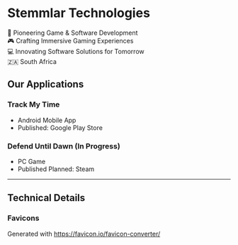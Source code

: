 # Stemmlar Technologies
🚀 Pioneering Game & Software Development <br/>
🎮 Crafting Immersive Gaming Experiences <br/>
💻 Innovating Software Solutions for Tomorrow <br/>
🇿🇦 South Africa <br/>

## Our Applications

### Track My Time
- Android Mobile App
- Published: Google Play Store

### Defend Until Dawn (In Progress)
- PC Game
- Published Planned: Steam

<hr/>

## Technical Details

### Favicons
Generated with https://favicon.io/favicon-converter/
